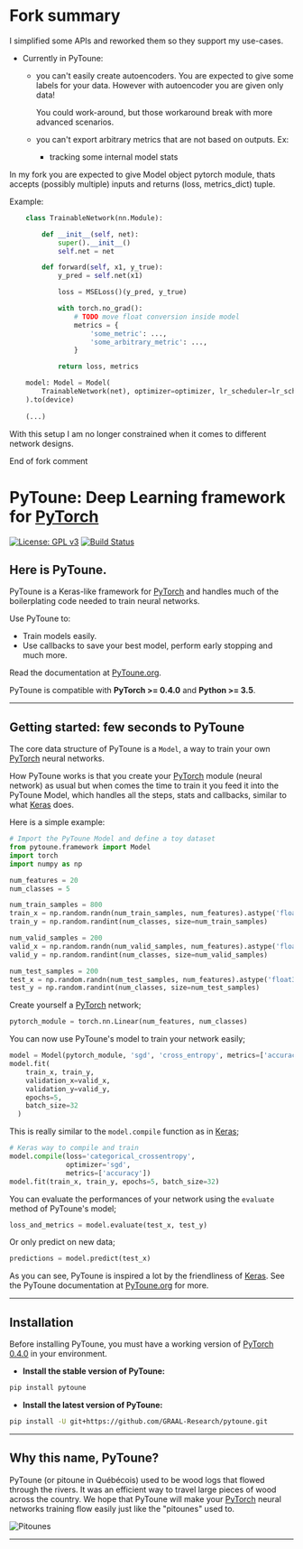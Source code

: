 
# Fork summary

I simplified some APIs and reworked them so they support my use-cases.

* Currently in PyToune:
  * you can't easily create autoencoders. You are expected to give some labels for your data.
However with autoencoder you are given only data!

    You could work-around, but those workaround break with more advanced scenarios.

  * you can't export arbitrary metrics that are not based on outputs. Ex:
    * tracking some internal model stats
    

In my fork you are expected to give Model object pytorch module, thats accepts (possibly multiple) inputs
and returns (loss, metrics_dict) tuple.

Example:

```python
    class TrainableNetwork(nn.Module):

        def __init__(self, net):
            super().__init__()
            self.net = net

        def forward(self, x1, y_true):
            y_pred = self.net(x1)

            loss = MSELoss()(y_pred, y_true)

            with torch.no_grad():
                # TODO move float conversion inside model
                metrics = {
                    'some_metric': ...,
                    'some_arbitrary_metric': ...,
                }

            return loss, metrics

    model: Model = Model(
        TrainableNetwork(net), optimizer=optimizer, lr_scheduler=lr_scheduler
    ).to(device)
    
    (...)

```

With this setup I am no longer constrained when it comes to different network designs.

End of fork comment

# PyToune: Deep Learning framework for [PyTorch](http://pytorch.org/)

[![License: GPL v3](https://img.shields.io/badge/License-GPL%20v3-blue.svg)](http://www.gnu.org/licenses/gpl-3.0)
[![Build Status](https://travis-ci.org/GRAAL-Research/pytoune.svg?branch=master)](https://travis-ci.org/GRAAL-Research/pytoune)

## Here is PyToune.

PyToune is a Keras-like framework for [PyTorch](https://pytorch.org/) and handles much of the boilerplating code needed to train neural networks.

Use PyToune to:
- Train models easily.
- Use callbacks to save your best model, perform early stopping and much more.

Read the documentation at [PyToune.org](https://pytoune.org).

PyToune is compatible with  __PyTorch >= 0.4.0__ and  __Python >= 3.5__.


------------------


## Getting started: few seconds to PyToune

The core data structure of PyToune is a ``Model``, a way to train your own [PyTorch](https://pytorch.org/docs/master/nn.html) neural networks.

How PyToune works is that you create your [PyTorch](https://pytorch.org/docs/master/nn.html) module (neural network) as usual but when comes the time to train it you feed it into the PyToune Model, which handles all the steps, stats and callbacks, similar to what [Keras](https://keras.io) does.

Here is a simple example:

```python
# Import the PyToune Model and define a toy dataset
from pytoune.framework import Model
import torch
import numpy as np

num_features = 20
num_classes = 5

num_train_samples = 800
train_x = np.random.randn(num_train_samples, num_features).astype('float32')
train_y = np.random.randint(num_classes, size=num_train_samples)

num_valid_samples = 200
valid_x = np.random.randn(num_valid_samples, num_features).astype('float32')
valid_y = np.random.randint(num_classes, size=num_valid_samples)

num_test_samples = 200
test_x = np.random.randn(num_test_samples, num_features).astype('float32')
test_y = np.random.randint(num_classes, size=num_test_samples)
```

Create yourself a [PyTorch](https://pytorch.org/docs/master/nn.html) network;

```python
pytorch_module = torch.nn.Linear(num_features, num_classes)
```

You can now use PyToune's model to train your network easily;

```python
model = Model(pytorch_module, 'sgd', 'cross_entropy', metrics=['accuracy'])
model.fit(
    train_x, train_y,
    validation_x=valid_x,
    validation_y=valid_y,
    epochs=5,
    batch_size=32
  )
```

This is really similar to the ``model.compile`` function as in [Keras](https://keras.io);

```python
# Keras way to compile and train
model.compile(loss='categorical_crossentropy',
              optimizer='sgd',
              metrics=['accuracy'])
model.fit(train_x, train_y, epochs=5, batch_size=32)
```

You can evaluate the performances of your network using the ``evaluate`` method of PyToune's model;

```python
loss_and_metrics = model.evaluate(test_x, test_y)
```

Or only predict on new data;

```python
predictions = model.predict(test_x)
```

As you can see, PyToune is inspired a lot by the friendliness of [Keras](https://keras.io). See the PyToune documentation at [PyToune.org](https://pytoune.org) for more.


------------------


## Installation

Before installing PyToune, you must have a working version of [PyTorch 0.4.0](https://pytorch.org/) in your environment.

- **Install the stable version of PyToune:**

```sh
pip install pytoune
```

- **Install the latest version of PyToune:**

```sh
pip install -U git+https://github.com/GRAAL-Research/pytoune.git
```

------------------

## Why this name, PyToune?

PyToune (or pitoune in Québécois) used to be wood logs that flowed through the rivers. It was an efficient way to travel large pieces of wood across the country. We hope that PyToune will make your [PyTorch](https://pytorch.org) neural networks training flow easily just like the "pitounes" used to.

![Pitounes](docs/source/_static/img/pitounes.jpg)

------------------
